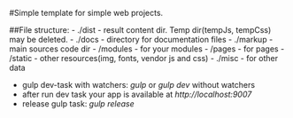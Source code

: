 #Simple template for simple web projects.

##File structure:
    - ./dist - result content dir. Temp dir(tempJs, tempCss) may be deleted.
    - ./docs - directory for documentation files
    - ./markup - main sources code dir
	    - /modules - for your modules
		- /pages - for pages
		- /static - other resources(img, fonts, vendor js and css)
    - ./misc - for other data
    
+ gulp dev-task with watchers: *gulp* or *gulp dev* without watchers
+ after run dev task your app is available at *http://localhost:9007*
+ release gulp task: *gulp release*
